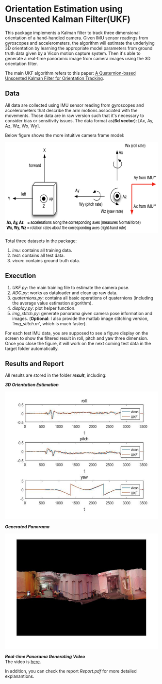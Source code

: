 # Orientation Estimation using Unscented Kalman Filter(UKF)

This package implements a Kalman filter to track three dimensional orientation of a hand-handled camera. Given IMU sensor readings from gyroscopes and accelerometers, the algorithm will estimate the underlying 3D orientation by learning the appropriate model parameters from ground truth data given by a Vicon motion capture system. Then it's able to generate a real-time panoramic image from camera images using the 3D orientation filter.       

The main UKF algorithm refers to this paper: [A Quaternion-based Unscented Kalman Filter for Orientation Tracking](http://ieeexplore.ieee.org/stamp/stamp.jsp?arnumber=1257247).



Data
-----
All data are collected using IMU sensor reading from gyroscopes and accelerometers that describe the arm motions associated with the movements. Those data are in raw version such that it's necessary to consider bias or sensitivity issues. The data format as(**6d vector**): [Ax, Ay, Az, Wz, Wx, Wy].      

Below figure shows the more intuitive camera frame model:     
<div align=center>
  <img width="600" height="300" src="./frame.png", alt="camera frame"/>
</div>

Total three datasets in the package:     
1. _imu_: contains all training data.
2. _test_: contains all test data.
3. _vicon_: contains ground truth data.


Execution
---------
1. _UKF.py_: the main training file to estimate the camera pose.
2. _ADC.py_: works as dataloader and clean up raw data.
3. _quaternions.py_: contains all basic operations of quaternions (including the average value estimation algorithm).
4. _display.py_: plot helper function.
5. _img_stitch.py_: generate panorama given camera pose information and images. (**Optional**: I also provide the matlab image stitching version, _'img_stitch.m'_, which is much faster).         


For each test IMU data, you are supposed to see a figure display on the screen to show the filtered result in roll, pitch and yaw three dimension. Once you close the figure, it will work on the next coming test data in the target folder automatically. 


Results and Report
-------
All results are stored in the folder **_result_**, including:

**_3D Orientation Estimation_**
<div align=center>
  <img width="560" height="420" src="./result/ori_est.jpg", alt="rpy"/>
</div>

**_Generated Panorama_** 
<div align=center>
   <img width="650" height="380" src="./result/panorama.jpg", alt="panorama"/>
</div>

**_Real-time Panorama Generating Video_**         
The video is [here](https://drive.google.com/open?id=0B-YfsvV6PlJRaEtVb0pjTnNSaE0).


In addition, you can check the report _Report.pdf_ for more detailed explanantions.
